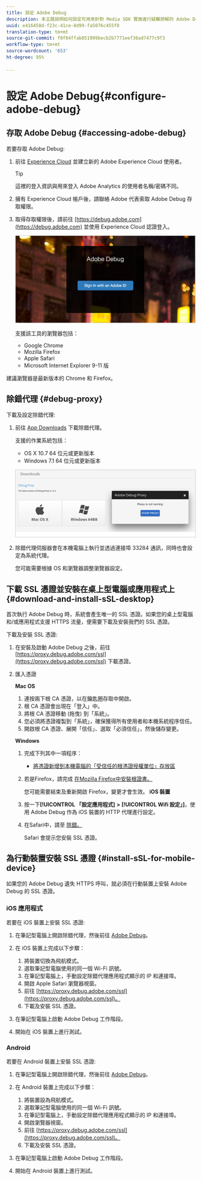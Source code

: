 ```yaml
---
title: 設定 Adobe Debug
description: 本主題說明如何設定可用來針對 Media SDK 實施進行疑難排解的 Adobe Debug。
uuid: e416458d-f23c-41ce-8d99-fa5076c455f0
translation-type: tm+mt
source-git-commit: f0f04ffab851999becb2b7771eef36ad7477c9f3
workflow-type: tm+mt
source-wordcount: '653'
ht-degree: 95%

---
```



# 設定 Adobe Debug{#configure-adobe-debug}

## 存取 Adobe Debug {#accessing-adobe-debug}

若要存取 Adobe Debug:

1. 前往 [Experience Cloud](https://www.marketing.adobe.com) 並建立新的 Adobe Experience Cloud 使用者。

   >[!TIP]
   >
   >這裡的登入資訊與用來登入 Adobe Analytics 的使用者名稱/密碼不同。

1. 擁有 Experience Cloud 帳戶後，請聯絡 Adobe 代表索取 Adobe Debug 存取權限。
1. 取得存取權限後，請前往 [https://debug.adobe.com](https://debug.adobe.com) 並使用 Experience Cloud 認證登入。

   ![](assets/adobe-debug-login.png)

   支援該工具的瀏覽器包括：
   * Google Chrome
   * Mozilla Firefox
   * Apple Safari
   * Microsoft Internet Explorer 9-11 版

建議瀏覽器是最新版本的 Chrome 和 Firefox。

## 除錯代理 {#debug-proxy}

下載及設定除錯代理:

1. 前往 [App Downloads](https://debug.adobe.com/#/downloads) 下載除錯代理。

   支援的作業系統包括：
   * OS X 10.7 64 位元或更新版本
   * Windows 7.1 64 位元或更新版本

   ![](assets/debug-proxy-app.png)

1. 除錯代理伺服器會在本機電腦上執行並透過連接埠 33284 通訊，同時也會設定為系統代理。

   您可能需要根據 OS 和瀏覽器調整瀏覽器設定。

## 下載 SSL 憑證並安裝在桌上型電腦或應用程式上 {#download-and-install-sSL-desktop}

首次執行 Adobe Debug 時，系統會產生唯一的 SSL 憑證。如果您的桌上型電腦和/或應用程式支援 HTTPS 流量，便需要下載及安裝我們的 SSL 憑證。

下載及安裝 SSL 憑證:

1. 在安裝及啟動 Adobe Debug 之後，前往 [https://proxy.debug.adobe.com/ssl](https://proxy.debug.adobe.com/ssl) 下載憑證。
1. 匯入憑證

   **Mac OS**
   1. 連按兩下根 CA 憑證，以在鑰匙圈存取中開啟。
   1. 根 CA 憑證會出現在「登入」中。
   1. 將根 CA 憑證移動 (拖曳) 到「系統」。
   1. 您必須將憑證複製到「系統」，確保獲得所有使用者和本機系統程序信任。
   1. 開啟根 CA 憑證、展開「信任」、選取「必須信任」，然後儲存變更。

   **Windows**
   1. 完成下列其中一項程序：

      * [將憑證新增到本機電腦的「受信任的根憑證授權單位」存放區](https://technet.microsoft.com/zh-tw/library/cc754841.aspx#BKMK_addlocal)
   1. 若是Firefox，請完成 [在Mozilla Firefox中安裝根證書。](https://wiki.wmtransfer.com/projects/webmoney/wiki/Installing_root_certificate_in_Mozilla_Firefox)

      您可能需要結束及重新開啟 Firefox，變更才會生效。
   **iOS 裝置**
   1. 按一下&#x200B;**[!UICONTROL 「設定應用程式]** **>** **[!UICONTROL Wifi 設定」]**，使用 Adobe Debug 作為 iOS 裝置的 HTTP 代理進行設定。

   1. 在Safari中，請至 [除錯。](https://proxy.debug.adobe.com/ssl)

      Safari 會提示您安裝 SSL 憑證。




## 為行動裝置安裝 SSL 憑證 {#install-sSL-for-mobile-device}

如果您的 Adobe Debug 遺失 HTTPS 呼叫，就必須在行動裝置上安裝 Adobe Debug 的 SSL 憑證。

### iOS 應用程式

若要在 iOS 裝置上安裝 SSL 憑證:

1. 在筆記型電腦上開啟除錯代理，然後前往 [Adobe Debug](https://debug.adobe.com)。
1. 在 iOS 裝置上完成以下步驟：
   1. 將裝置切換為飛航模式。
   1. 選取筆記型電腦使用的同一個 Wi-Fi 訊號。
   1. 在筆記型電腦上，手動設定除錯代理應用程式顯示的 IP 和連接埠。
   1. 開啟 Apple Safari 瀏覽器視窗。
   1. 前往 [https://proxy.debug.adobe.com/ssl](https://proxy.debug.adobe.com/ssl)。
   1. 下載及安裝 SSL 憑證。

1. 在筆記型電腦上啟動 Adobe Debug 工作階段。
1. 開始在 iOS 裝置上進行測試。

### Android

若要在 Android 裝置上安裝 SSL 憑證:

1. 在筆記型電腦上開啟除錯代理，然後前往 [Adobe Debug](https://debug.adobe.com)。
1. 在 Android 裝置上完成以下步驟：
   1. 將裝置設為飛航模式。
   1. 選取筆記型電腦使用的同一個 Wi-Fi 訊號。
   1. 在筆記型電腦上，手動設定除錯代理應用程式顯示的 IP 和連接埠。
   1. 開啟瀏覽器視窗。
   1. 前往 [https://proxy.debug.adobe.com/ssl](https://proxy.debug.adobe.com/ssl)。
   1. 下載及安裝 SSL 憑證。

1. 在筆記型電腦上啟動 Adobe Debug 工作階段。
1. 開始在 Android 裝置上進行測試。


